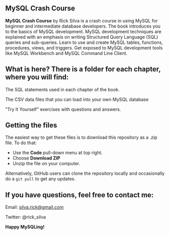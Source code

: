 ## MySQL Crash Course

**MySQL Crash Course** by Rick Silva is a crash course in using MySQL for beginner and intermediate database developers. The book introduces you to the basics of MySQL development. MySQL development techniques are explained with an emphasis on writing Structured Query Language (SQL) queries and sub-queries.  Learn to use and create MySQL tables, functions, procedures, views, and triggers.  Get exposed to MySQL development tools like MySQL Workbench and MySQL Command Line Client.

## What is here?  There is a folder for each chapter, where you will find:
The SQL statements used in each chapter of the book.

The CSV data files that you can load into your own MySQL database

"Try It Yourself" exercises with questions and answers.

## Getting the files

The easiest way to get these files is to download this repository as a .zip file. To do that:

* Use the **Code** pull-down menu at top right.
* Choose **Download ZIP**
* Unzip the file on your computer.

Alternatively, GitHub users can clone the repository locally and occasionally do a `git pull` to get any updates.

## If you have questions, feel free to contact me:

Email: silva.rick@gmail.com

Twitter: @rick_silva


**Happy MySQLing!**
